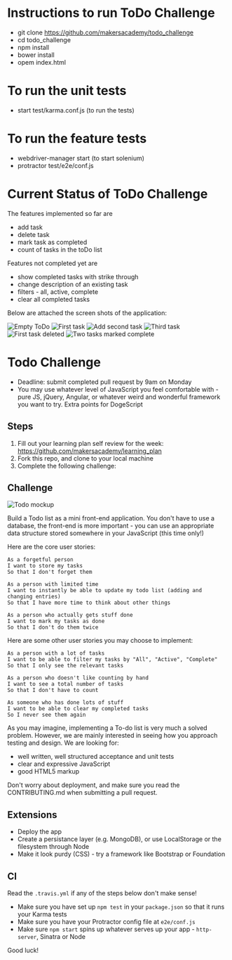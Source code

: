 Instructions to run ToDo Challenge
==================================
* git clone https://github.com/makersacademy/todo_challenge
* cd todo_challenge
* npm install
* bower install
* opem index.html

To run the unit tests
=====================
* start test/karma.conf.js (to run the tests)

To run the feature tests
========================
* webdriver-manager start (to start solenium)
* protractor test/e2e/conf.js

Current Status of ToDo Challenge
=====================================

The features implemented so far are
* add task
* delete task
* mark task as completed
* count of tasks in the toDo list

Features not completed yet are
* show completed tasks with strike through
* change description of an existing task
* filters - all, active, complete
* clear all completed tasks

Below are attached the screen shots of the application:

![Empty ToDo](docs/1_empty_list.png)
![First task](docs/2_first_task.png)
![Add second task](docs/3_add_second_task.png)
![Third task](docs/4_third_task.png)
![First task deleted](docs/5_first_task_deleted.png)
![Two tasks marked complete](docs/6_two_items_marked_complete.png)

# Todo Challenge

* Deadline: submit completed pull request by 9am on Monday
* You may use whatever level of JavaScript you feel comfortable with - pure JS, jQuery, Angular, or whatever weird and wonderful framework you want to try. Extra points for DogeScript

Steps
-------

1. Fill out your learning plan self review for the week: https://github.com/makersacademy/learning_plan 
2. Fork this repo, and clone to your local machine
3. Complete the following challenge:

## Challenge

![Todo mockup](https://makersacademy.mybalsamiq.com/mockups/2914603.png?key=afabb09aef2901a2732515ae4349c1ec0458294b)

Build a Todo list as a mini front-end application. You don't have to use a database, the front-end is more important - you can use an appropriate data structure stored somewhere in your JavaScript (this time only!)

Here are the core user stories:

```
As a forgetful person
I want to store my tasks
So that I don't forget them

As a person with limited time
I want to instantly be able to update my todo list (adding and changing entries)
So that I have more time to think about other things

As a person who actually gets stuff done
I want to mark my tasks as done
So that I don't do them twice
```

Here are some other user stories you may choose to implement:

```
As a person with a lot of tasks
I want to be able to filter my tasks by "All", "Active", "Complete"
So that I only see the relevant tasks

As a person who doesn't like counting by hand
I want to see a total number of tasks
So that I don't have to count

As someone who has done lots of stuff
I want to be able to clear my completed tasks
So I never see them again
```

As you may imagine, implementing a To-do list is very much a solved problem. However, we are mainly interested in seeing how you approach testing and design. We are looking for:

* well written, well structured acceptance and unit tests
* clear and expressive JavaScript
* good HTML5 markup

Don't worry about deployment, and make sure you read the CONTRIBUTING.md when submitting a pull request.

## Extensions

* Deploy the app
* Create a persistance layer (e.g. MongoDB), or use LocalStorage or the filesystem through Node
* Make it look purdy (CSS) - try a framework like Bootstrap or Foundation

## CI

Read the `.travis.yml` if any of the steps below don't make sense! 

* Make sure you have set up `npm test` in your `package.json` so that it runs your Karma tests
* Make sure you have your Protractor config file at `e2e/conf.js`
* Make sure `npm start` spins up whatever serves up your app - `http-server`, Sinatra or Node

Good luck!
